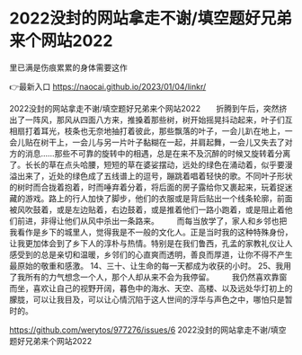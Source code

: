 # 2022没封的网站拿走不谢/填空题好兄弟来个网站2022
里已满是伤痕累累的身体需要这作

👉最新入口 https://naocai.github.io/2023/01/04/linkr/

2022没封的网站拿走不谢/填空题好兄弟来个网站2022　　折腾到午后，突然挤出了一阵风，那风从四面八方来，推搡着那些树，树开始摇晃抖动起来，叶子们互相扇打着耳光，枝条也无奈地抽打着彼此，那些飘落的叶子，一会儿趴在地上，一会儿贴在树干上，一会儿与另一片叶子黏糊在一起，并肩起舞，一会儿又失去了对方的消息……那些不可靠的旋转中的相遇，总是在来不及沉醉的时候又旋转着分离了。长长的草在点头哈腰，短短的草在婆娑摆动，远处的绿色在涌动着，似乎要漫溢出来了，近处的绿色成了五线谱上的逗号，蹦跳着唱着轻快的歌。不同叶子形状的树时而合拢着抱着，时而唾弃着分着，将后面的房子露给你又裹起来，玩着捉迷藏的游戏。路上的行人加快了脚步，他们的衣服或是背后贴出一个线条轮廓，前面被风吹鼓着，或是左边贴着，右边鼓着，或是推着他们一路小跑着，或是阻止着他们前进，非得让他们从风中杀出一条路来。
　　而每当放学了，家人和乡邻也把我看作是乡下的城里人，觉得我是不一般的文化人。正是当时我的这种特殊身份，让我更加体会到了乡下人的淳朴与热情。特别是在我们鲁西，孔孟的家教礼仪让人感受到的总是亲切和温暖，乡邻们的心直爽而透明，善良而厚道，让你不得不产生最原始的敬重和感激。
	14、三十、让生命的每一天都成为收获的小时。
	25、我用了我所有的力气想念一个人，那个人却从来不会为我停留。
　　我仍然喜欢靠窗而坐，喜欢让自己的视野开阔，暮色中的海水、天空、高楼、以及远处华灯初上的朦胧，可以让我目及，可以让心情沉陷于这人世间的浮华与声色之中，哪怕只是暂时的。

https://github.com/werytos/977276/issues/6
2022没封的网站拿走不谢/填空题好兄弟来个网站2022
